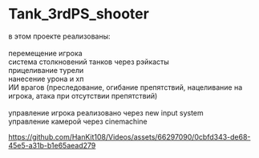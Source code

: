 # Tank_3rdPS_shooter
в этом проекте реализованы:<br>
  <br>перемещение игрока
  <br>система столкновений танков через рэйкасты
  <br>прицеливание турели
  <br>нанесение урона и хп
  <br>ИИ врагов (преследование, огибание препятствий, нацеливание на игрока, атака при отсутствии препятствий)
<br>
<br>управление игрока реализовано через new input system
<br>управление камерой через cinemachine


https://github.com/HanKit108/Videos/assets/66297090/0cbfd343-de68-45e5-a31b-b1e65aead279
